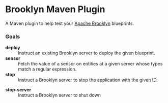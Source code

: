 Brooklyn Maven Plugin
=====================

A Maven plugin to help test your [Apache
Brooklyn](https://brooklyn.incubator.apache.org/) blueprints.

### Goals

<dl>
<dt><strong>deploy</strong></dt>
<dd>
Instruct an existing Brooklyn server to deploy the given blueprint.
</dd>

<dt><strong>sensor</strong></dt>
<dd>
Fetch the value of a sensor on entities at a given server whose types match
a regular expression.
</dd>

<dt><strong>stop</strong></dt>
<dd>
Instruct a Brooklyn server to stop the application with the given ID.
</dd>
</dl>

<dt><strong>stop-server</strong></dt>
<dd>
Instruct a Brooklyn server to shut down
</dd>
</dl>
